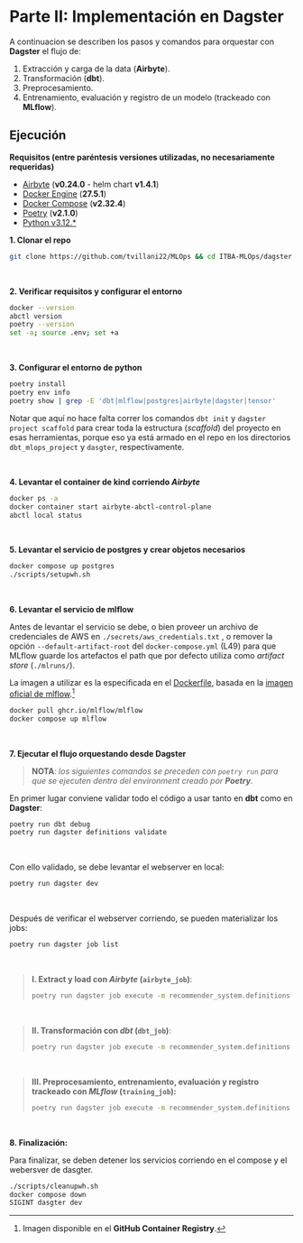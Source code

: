# Parte II: Implementación en Dagster

A continuacion se describen los pasos y comandos para orquestar con **Dagster** el flujo de:
1. Extracción y carga de la data (**Airbyte**).
2. Transformación (**dbt**).
3. Preprocesamiento.
4. Entrenamiento, evaluación y registro de un modelo (trackeado con **MLflow**).

## Ejecución

**Requisitos (entre paréntesis versiones utilizadas, no necesariamente requeridas)** 
- [Airbyte](https://airbyte.com) (**v0.24.0** - helm chart **v1.4.1**)
- [Docker Engine](https://docs.docker.com/engine/) (**27.5.1**)
- [Docker Compose](https://docs.docker.com/compose/) (**v2.32.4**)
- [Poetry](https://python-poetry.org) (**v2.1.0**)
- [Python v3.12.*](https://www.python.org/downloads/release/python-3129/)

**1. Clonar el repo**<br>

```bash
git clone https://github.com/tvillani22/MLOps && cd ITBA-MLOps/dagster
```

<br/>

**2. Verificar requisitos y configurar el entorno**<br>

```bash
docker --version
abctl version
poetry --version
set -a; source .env; set +a
```

<br/>

**3. Configurar el entorno de python**<br>

```bash
poetry install 
poetry env info
poetry show | grep -E 'dbt|mlflow|postgres|airbyte|dagster|tensor'
```

Notar que aquí no hace falta correr los comandos `dbt init` y `dagster project scaffold` para crear toda la estructura (*scaffold*) del proyecto en esas herramientas, porque eso ya está armado en el repo en los directorios `dbt_mlops_project` y `dasgter`, respectivamente.

<br/>

**4. Levantar el container de kind corriendo *Airbyte***

```bash
docker ps -a
docker container start airbyte-abctl-control-plane
abctl local status
```

<br/>

**5. Levantar el servicio de postgres y crear objetos necesarios**<br>

```bash
docker compose up postgres
./scripts/setupwh.sh
```

<br/>

**6. Levantar el servicio de mlflow**<br>

Antes de levantar el servicio se debe, o bien proveer un archivo de credenciales de AWS en `./secrets/aws_credentials.txt` , o remover la opción `--default-artifact-root` del `docker-compose.yml` (L49) para que MLflow guarde los artefactos el path que por defecto utiliza como *artifact store* (`./mlruns/`).

La imagen a utilizar es la especificada en el [Dockerfile](docker/mlflow/dockerfile), basada en la [imagen oficial de mlflow](https://github.com/mlflow/mlflow/pkgs/container/mlflow).[^1] 

[^1]: Imagen disponible en el **GitHub Container Registry**.

```bash
docker pull ghcr.io/mlflow/mlflow
docker compose up mlflow
```

<br/>

**7. Ejecutar el flujo orquestando desde Dagster**<br>

>**NOTA**: *los siguientes comandos se preceden con `poetry run` para que se ejecuten dentro del environment creado por **Poetry***.

En primer lugar conviene validar todo el código a usar tanto en **dbt** como en **Dagster**:

```bash
poetry run dbt debug
poetry run dagster definitions validate
```

<br/>

Con ello validado, se debe levantar el webserver en local:

```bash
poetry run dagster dev
```

<br/>

Después de verificar el webserver corriendo, se pueden materializar los jobs:

```bash
poetry run dagster job list
```

<br/>

>**I. Extract y load con *Airbyte* (`airbyte_job`)**:
>```bash
>poetry run dagster job execute -m recommender_system.definitions -j airbyte_job 
>```

<br/>

>**II. Transformación con *dbt* (`dbt_job`)**:
>```bash
>poetry run dagster job execute -m recommender_system.definitions -j dbt_job
>```

<br/>

>**III. Preprocesamiento, entrenamiento, evaluación y registro trackeado con *MLflow* (`training_job`):**
>```bash
>poetry run dagster job execute -m recommender_system.definitions -j training_job
>```

<br/>

**8. Finalización:**<br>

Para finalizar, se deben detener los servicios corriendo en el compose y el webersver de dasgter.

```bash
./scripts/cleanupwh.sh
docker compose down 
SIGINT dasgter dev
```